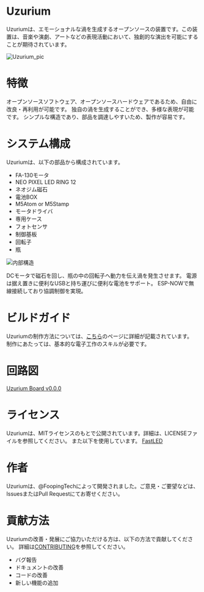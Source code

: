 # Uzurium
Uzuriumは、エモーショナルな渦を生成するオープンソースの装置です。この装置は、音楽や演劇、アートなどの表現活動において、独創的な演出を可能にすることが期待されています。
 
![Uzurium_pic](https://user-images.githubusercontent.com/4471301/230387553-9a522a33-7e51-4807-b8a6-9094ee4bfcd9.png)


# 特徴

オープンソースソフトウェア、オープンソースハードウェアであるため、自由に改良・再利用が可能です。
独自の渦を生成することができ、多様な表現が可能です。
シンプルな構造であり、部品を調達しやすいため、製作が容易です。

# システム構成

Uzuriumは、以下の部品から構成されています。

- FA-130モータ
- NEO PIXEL LED RING 12
- ネオジム磁石
- 電池BOX
- M5Atom or M5Stamp
- モータドライバ
- 専用ケース
- フォトセンサ
- 制御基板
- 回転子
- 瓶

![内部構造](https://user-images.githubusercontent.com/4471301/230392971-7a4f7620-4429-47e3-91af-170f551910af.png)

DCモータで磁石を回し、瓶の中の回転子へ動力を伝え渦を発生させます。 電源は据え置きに便利なUSBと持ち運びに便利な電池をサポート。 ESP-NOWで無線接続しており協調制御を実現。


# ビルドガイド

Uzuriumの制作方法については、[こちら](https://github.com/fooping-tech/Uzurium/blob/main/docs/BuildManual.md)のページに詳細が記載されています。
制作にあたっては、基本的な電子工作のスキルが必要です。


# 回路図

[Uzurium Board v0.0.0](https://github.com/fooping-tech/Uzurium/blob/main/schematics/SCH_UzuriumCircuit_2023-08-30.pdf)

# ライセンス

Uzuriumは、MITライセンスのもとで公開されています。詳細は、LICENSEファイルを参照してください。
また以下を使用しています。
 [FastLED](https://github.com/FastLED/FastLED/blob/master/LICENSE)
 
# 作者

Uzuriumは、@FoopingTechによって開発されました。ご意見・ご要望などは、IssuesまたはPull Requestにてお寄せください。

# 貢献方法

Uzuriumの改善・発展にご協力いただける方は、以下の方法で貢献してください。
詳細は[CONTRIBUTING](https://github.com/fooping-tech/Uzurium/blob/0c022eda2cfa34b28f84850665d2f155f35a8e37/CONTRIBUTING.md)を参照してください。

- バグ報告
- ドキュメントの改善
- コードの改善
- 新しい機能の追加


